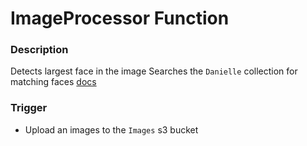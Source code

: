 # ImageProcessor Function

### Description
Detects largest face in the image
Searches the `Danielle` collection for matching faces
[docs](https://docs.aws.amazon.com/rekognition/latest/dg/API_SearchFacesByImage.html)

### Trigger
- Upload an images to the `Images` s3 bucket
